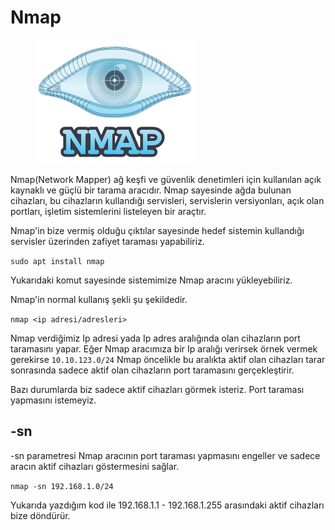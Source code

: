 # Nmap

<figure><img src="../.gitbook/assets/nmap/nmaplogo.jpg" alt=""><figcaption></figcaption></figure>

Nmap(Network Mapper) ağ keşfi ve güvenlik denetimleri için kullanılan açık kaynaklı ve güçlü bir tarama aracıdır. Nmap sayesinde ağda bulunan cihazları, bu cihazların kullandığı servisleri, servislerin versiyonları, açık olan portları, işletim sistemlerini listeleyen bir araçtır. 

Nmap'in bize vermiş olduğu çıktılar sayesinde hedef sistemin kullandığı servisler üzerinden zafiyet taraması yapabiliriz. 

```sudo apt install nmap```

Yukarıdaki komut sayesinde sistemimize Nmap aracını yükleyebiliriz.

Nmap'in normal kullanış şekli şu şekildedir.

```nmap <ip adresi/adresleri>```

Nmap verdiğimiz Ip adresi yada Ip adres aralığında olan cihazların port taramasını yapar. Eğer Nmap aracımıza bir Ip aralığı verirsek örnek vermek gerekirse ```10.10.123.0/24``` Nmap öncelikle bu aralıkta aktif olan cihazları tarar sonrasında sadece aktif olan cihazların port taramasını gerçekleştirir. 

Bazı durumlarda biz sadece aktif cihazları görmek isteriz. Port taraması yapmasını istemeyiz. 

## -sn 

-sn parametresi Nmap aracının port taraması yapmasını engeller ve sadece aracın aktif cihazları göstermesini sağlar.

```nmap -sn 192.168.1.0/24```

Yukarıda yazdığım kod ile 192.168.1.1 - 192.168.1.255 arasındaki aktif cihazları bize döndürür.